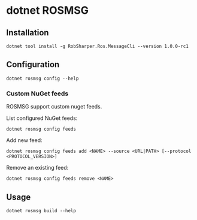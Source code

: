# dotnet ROSMSG

## Installation

```
dotnet tool install -g RobSharper.Ros.MessageCli --version 1.0.0-rc1
```

## Configuration

```
dotnet rosmsg config --help
```

### Custom NuGet feeds
ROSMSG support custom nuget feeds.

List configured NuGet feeds:
```
dotnet rosmsg config feeds
```

Add new feed:
```
dotnet rosmsg config feeds add <NAME> --source <URL|PATH> [--protocol <PROTOCOL_VERSION>]
```

Remove an existing feed:
```
dotnet rosmsg config feeds remove <NAME>
```

## Usage

```
dotnet rosmsg build --help
```